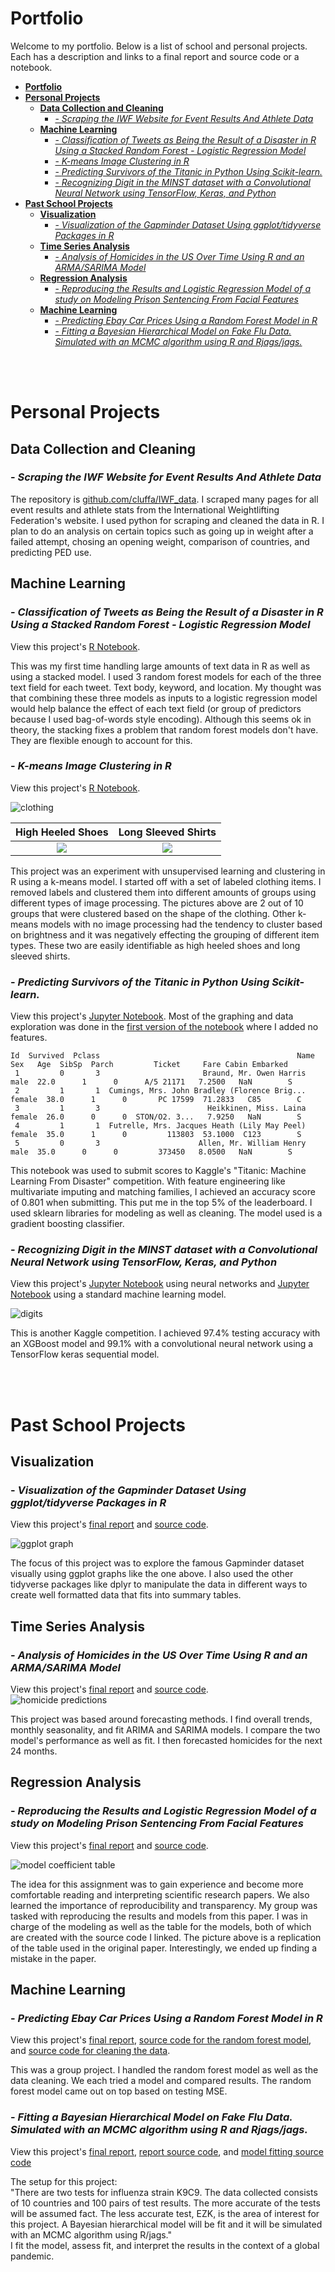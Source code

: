 # **Portfolio**

Welcome to my portfolio. Below is a list of school and personal projects. Each has a description and links to a final report and source code or a notebook.

- [**Portfolio**](#portfolio)
- [**Personal Projects**](#personal-projects)
  - [**Data Collection and Cleaning**](#data-collection-and-cleaning)
    - [- *Scraping the IWF Website for Event Results And Athlete Data*](#--scraping-the-iwf-website-for-event-results-and-athlete-data)
  - [**Machine Learning**](#machine-learning)
    - [- *Classification of Tweets as Being the Result of a Disaster in R Using a Stacked Random Forest - Logistic Regression Model*](#--classification-of-tweets-as-being-the-result-of-a-disaster-in-r-using-a-stacked-random-forest---logistic-regression-model)
    - [- *K-means Image Clustering in R*](#--k-means-image-clustering-in-r)
    - [- *Predicting Survivors of the Titanic in Python Using Scikit-learn.*](#--predicting-survivors-of-the-titanic-in-python-using-scikit-learn)
    - [- *Recognizing Digit in the MINST dataset with a Convolutional Neural Network using TensorFlow, Keras, and Python*](#--recognizing-digit-in-the-minst-dataset-with-a-convolutional-neural-network-using-tensorflow-keras-and-python)
- [**Past School Projects**](#past-school-projects)
  - [**Visualization**](#visualization)
    - [- *Visualization of the Gapminder Dataset Using ggplot/tidyverse Packages in R*](#--visualization-of-the-gapminder-dataset-using-ggplottidyverse-packages-in-r)
  - [**Time Series Analysis**](#time-series-analysis)
    - [- *Analysis of Homicides in the US Over Time Using R and an ARMA/SARIMA Model*](#--analysis-of-homicides-in-the-us-over-time-using-r-and-an-armasarima-model)
  - [**Regression Analysis**](#regression-analysis)
    - [- *Reproducing the Results and Logistic Regression Model of a study on Modeling Prison Sentencing From Facial Features*](#--reproducing-the-results-and-logistic-regression-model-of-a-study-on-modeling-prison-sentencing-from-facial-features)
  - [**Machine Learning**](#machine-learning-1)
    - [- *Predicting Ebay Car Prices Using a Random Forest Model in R*](#--predicting-ebay-car-prices-using-a-random-forest-model-in-r)
    - [- *Fitting a Bayesian Hierarchical Model on Fake Flu Data. Simulated with an MCMC algorithm using R and Rjags/jags.*](#--fitting-a-bayesian-hierarchical-model-on-fake-flu-data-simulated-with-an-mcmc-algorithm-using-r-and-rjagsjags)

<br /><br />

# **Personal Projects**

## **Data Collection and Cleaning**

### - *Scraping the IWF Website for Event Results And Athlete Data*

The repository is [github.com/cluffa/IWF_data](https://github.com/cluffa/IWF_data). I scraped many pages for all event results and athlete stats from the International Weightlifting Federation's website. I used python for scraping and cleaned the data in R. I plan to do an analysis on certain topics such as going up in weight after a failed attempt, chosing an opening weight, comparison of countries, and predicting PED use.

## **Machine Learning**

### - *Classification of Tweets as Being the Result of a Disaster in R Using a Stacked Random Forest - Logistic Regression Model*  

View this project's [R Notebook](https://github.com/cluffa/nlp_intro_R/blob/master/README.md).  

This was my first time handling large amounts of text data in R as well as using a stacked model. I used 3 random forest models for each of the three text field for each tweet. Text body, keyword, and location. My thought was that combining these three models as inputs to a logistic regression model would help balance the effect of each text field (or group of predictors because I used bag-of-words style encoding). Although this seems ok in theory, the stacking fixes a problem that random forest models don't have. They are flexible enough to account for this.

### - *K-means Image Clustering in R*  

View this project's [R Notebook](https://github.com/cluffa/kmeans_image_clustering_R/blob/master/README.md).  

![clothing](./images/full_clothing.png)

High Heeled Shoes             |  Long Sleeved Shirts
:-------------------------:|:-------------------------:
![](./images/shoes.png)  |  ![](./images/shirts.png)

This project was an experiment with unsupervised learning and clustering in R using a k-means model. I started off with a set of labeled clothing items. I removed labels and clustered them into different amounts of groups using different types of image processing. The pictures above are 2 out of 10 groups that were clustered based on the shape of the clothing. Other k-means models with no image processing had the tendency to cluster based on brightness and it was negatively effecting the grouping of different item types. These two are easily identifiable as high heeled shoes and long sleeved shirts.  

### - *Predicting Survivors of the Titanic in Python Using Scikit-learn.*  

View this project's [Jupyter Notebook](https://github.com/cluffa/titanic/blob/master/titanicV2.ipynb). Most of the graphing and data exploration was done in the [first version of the notebook](https://github.com/cluffa/titanic/blob/master/titanic.ipynb) where I added no features.

```
Id  Survived  Pclass                                            Name     Sex   Age  SibSp  Parch         Ticket     Fare Cabin Embarked
 1         0       3                       Braund, Mr. Owen Harris    male  22.0      1      0      A/5 21171   7.2500   NaN        S
 2         1       1  Cumings, Mrs. John Bradley (Florence Brig...  female  38.0      1      0       PC 17599  71.2833   C85        C
 3         1       3                        Heikkinen, Miss. Laina  female  26.0      0      0  STON/O2. 3...   7.9250   NaN        S
 4         1       1  Futrelle, Mrs. Jacques Heath (Lily May Peel)  female  35.0      1      0         113803  53.1000  C123        S
 5         0       3                      Allen, Mr. William Henry    male  35.0      0      0         373450   8.0500   NaN        S
```

This notebook was used to submit scores to Kaggle's "Titanic: Machine Learning From Disaster" competition. With feature engineering like multivariate imputing and matching families, I achieved an accuracy score of 0.801 when submitting. This put me in the top 5% of the leaderboard. I used sklearn libraries for modeling as well as cleaning. The model used is a gradient boosting classifier.

### - *Recognizing Digit in the MINST dataset with a Convolutional Neural Network using TensorFlow, Keras, and Python*  

View this project's [Jupyter Notebook](https://github.com/cluffa/digit_recognizer/blob/master/digits_tfnn.ipynb) using neural networks and [Jupyter Notebook](https://github.com/cluffa/digit_recognizer/blob/master/digits.ipynb) using a standard machine learning model.  

![digits](./images/digits.png)

This is another Kaggle competition. I achieved 97.4% testing accuracy with an XGBoost model and 99.1% with a convolutional neural network using a TensorFlow keras sequential model.

<br /><br />

# **Past School Projects**

## **Visualization**

### - *Visualization of the Gapminder Dataset Using ggplot/tidyverse Packages in R*

View this project's [final report](https://github.com/cluffa/stat5730project/blob/master/final_report_Alex_Cluff.pdf) and [source code](https://github.com/cluffa/stat5730project/blob/master/final_report_Alex_Cluff.Rmd).  

![ggplot graph](https://github.com/cluffa/stat5730project/raw/master/final_report_Alex_Cluff_files/figure-gfm/unnamed-chunk-4-1.png)  

The focus of this project was to explore the famous Gapminder dataset visually using ggplot graphs like the one above. I also used the other tidyverse packages like dplyr to manipulate the data in different ways to create well formatted data that fits into summary tables.

## **Time Series Analysis**

### - *Analysis of Homicides in the US Over Time Using R and an ARMA/SARIMA Model*

View this project's [final report](https://github.com/cluffa/stat5550project/blob/master/final_project_Alex_Cluff.pdf) and [source code](https://github.com/cluffa/stat5550project/blob/master/final_project_Alex_Cluff.Rmd).  
![homicide predictions](https://github.com/cluffa/stat5550project/blob/master/final_project_Alex_Cluff_files/figure-gfm/unnamed-chunk-13-1.png?raw=true)  

This project was based around forecasting methods. I find overall trends, monthly seasonality, and fit ARIMA and SARIMA models. I compare the two model's performance as well as fit. I then forecasted homicides for the next 24 months.

## **Regression Analysis**

### - *Reproducing the Results and Logistic Regression Model of a study on Modeling Prison Sentencing From Facial Features*

View this project's [final report](https://github.com/cluffa/stat3302project/blob/main/group_project.pdf) and [source code](https://github.com/cluffa/stat3302project/blob/main/model.R).  

![model coefficient table](https://github.com/cluffa/stat3302project/blob/main/table2.png?raw=true)  

The idea for this assignment was to gain experience and become more comfortable reading and interpreting scientific research papers. We also learned the importance of reproducibility and transparency. My group was tasked with reproducing the results and models from this paper. I was in charge of the modeling as well as the table for the models, both of which are created with the source code I linked. The picture above is a replication of the table used in the original paper. Interestingly, we ended up finding a mistake in the paper.

## **Machine Learning**

### - *Predicting Ebay Car Prices Using a Random Forest Model in R*

View this project's [final report](https://github.com/cluffa/stat4620project/blob/master/final_report_made_in_colaboration_with_classmates.pdf), [source code for the random forest model](https://github.com/cluffa/stat4620project/blob/master/randomForest.R), and [source code for cleaning the data](https://github.com/cluffa/stat4620project/blob/master/clean_autos_dataset.R).  

This was a group project. I handled the random forest model as well as the data cleaning. We each tried a model and compared results. The random forest model came out on top based on testing MSE.

### - *Fitting a Bayesian Hierarchical Model on Fake Flu Data. Simulated with an MCMC algorithm using R and Rjags/jags.*

View this project's [final report](https://github.com/cluffa/stat3303project/blob/master/Final_project_Alex_Cluff.pdf), [report source code](https://github.com/cluffa/stat3303project/blob/master/Final_project_Alex_Cluff.Rmd), and [model fitting source code](https://github.com/cluffa/stat3303project/blob/master/fit.R)  

The setup for this project:  
"There are two tests for influenza strain K9C9. The data collected consists of 10 countries and 100 pairs of
test results. The more accurate of the tests will be assumed fact. The less accurate test, EZK, is the area of
interest for this project. A Bayesian hierarchical model will be fit and it will be simulated with an MCMC
algorithm using R/jags."  
I fit the model, assess fit, and interpret the results in the context of a global pandemic.
